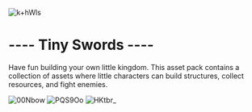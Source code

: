 ![k+hWls](https://github.com/LaCapraFaMuu/King-and-Pigs/assets/151669081/eacc3d1d-4a6c-4040-8322-a3f818eeab62)

# ---- Tiny Swords ----
Have fun building your own little kingdom. This asset pack contains a collection of assets where little characters can build structures, collect resources, and fight enemies.

![00Nbow](https://github.com/LaCapraFaMuu/King-and-Pigs/assets/151669081/e5c896ab-21ab-49aa-9855-0319a566b212)
![PQS9Oo](https://github.com/LaCapraFaMuu/King-and-Pigs/assets/151669081/745c335c-0bd6-4100-a133-def5f75eee94)
![HKtbr_](https://github.com/LaCapraFaMuu/King-and-Pigs/assets/151669081/4614cbca-434a-4161-b45f-fe5e1dcb5a8b)

